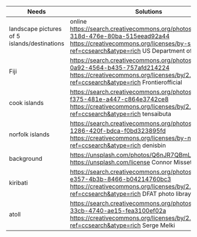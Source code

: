 
| Needs | Solutions |
| --------------- | --------------- |
| landscape pictures of 5 islands/destinations |  online https://search.creativecommons.org/photos/e5d64b97-318d-476e-80ba-515eead92a44 https://creativecommons.org/licenses/by-sa/2.0/?ref=ccsearch&atype=rich US Department of the Interior| 
| Fiji | https://search.creativecommons.org/photos/9b4f677a-0a92-4564-b435-757afd214224  https://creativecommons.org/licenses/by/2.0/?ref=ccsearch&atype=rich Frontierofficial|
| cook islands | https://search.creativecommons.org/photos/6940540a-f375-481e-a447-c864e3742ce8  https://creativecommons.org/licenses/by/2.0/?ref=ccsearch&atype=rich tensaibuta|
| norfolk islands | https://search.creativecommons.org/photos/ef8fdd4e-1286-420f-bdca-f0bd323895fd https://creativecommons.org/licenses/by-nd/2.0/?ref=ccsearch&atype=rich denisbin 
| background | https://unsplash.com/photos/Q6nJR7QBmLM https://unsplash.com/license Connor Misset |
| kiribati | https://search.creativecommons.org/photos/49c685c1-e357-4b3b-8466-b04214760bc3 https://creativecommons.org/licenses/by/2.0/?ref=ccsearch&atype=rich DFAT photo libray|
| atoll | https://search.creativecommons.org/photos/3335c3db-33cb-4740-ae15-fea3100ef02a https://creativecommons.org/licenses/by/2.0/?ref=ccsearch&atype=rich Serge Melki |
